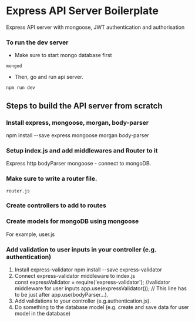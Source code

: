 # Express API Server Boilerplate
  Express API server with mongoose, JWT authentication and authorisation

### To run the dev server

* Make sure to start mongo database first
```
mongod
```
* Then, go and run api server.
```
npm run dev
```

## Steps to build the API server from scratch

### Install express, mongoose, morgan, body-parser
  npm install --save express mongoose morgan body-parser

### Setup index.js and add middlewares and Router to it
  Express
  http
  bodyParser
  mongoose - connect to mongoDB.

### Make sure to write a router file.
    router.js   

### Create controllers to add to routes

### Create models for mongoDB using mongoose
  For example, user.js

### Add validation to user inputs in your controller (e.g. authentication)
  1. Install express-validator
    npm install --save express-validator   
  2. Connect express-validator middleware to index.js   
    const expressValidator = require('express-validator'); //validator middleware for user inputs
    app.use(expressValidator()); // This line has to be just after app.use(bodyParser...).   
  3. Add validations to your controller (e.g.authentication.js).
  4. Do something to the database model (e.g. create and save data for user model in the database)   
